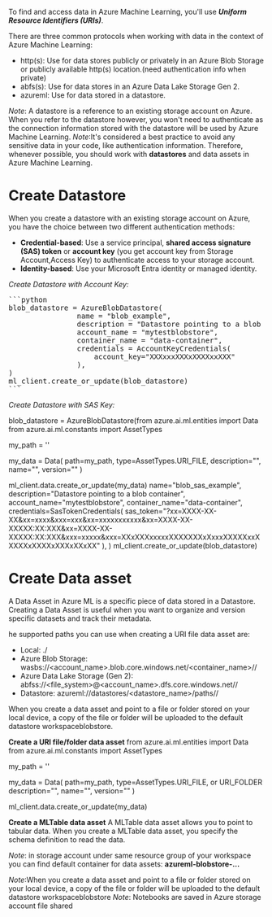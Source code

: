 To find and access data in Azure Machine Learning, you'll use ***Uniform Resource Identifiers (URIs)***.

There are three common protocols when working with data in the context of Azure Machine Learning:

- http(s): Use for data stores publicly or privately in an Azure Blob Storage or publicly available http(s) location.(need authentication info when private)
- abfs(s): Use for data stores in an Azure Data Lake Storage Gen 2.
- azureml: Use for data stored in a datastore.

*Note*: A datastore is a reference to an existing storage account on Azure. When you refer to the datastore however, you won't need to authenticate as the connection information stored with the datastore will be used by Azure Machine Learning.
*Note*:It's considered a best practice to avoid any sensitive data in your code, like authentication information. Therefore, whenever possible, you should work with __datastores__ and data assets in Azure Machine Learning. 

# Create Datastore
When you create a datastore with an existing storage account on Azure, you have the choice between two different authentication methods:

- **Credential-based**: Use a service principal, __shared access signature (SAS) token__ or __account key__ (you get account key from Storage Account,Access Key) to authenticate access to your storage account.
- **Identity-based**: Use your Microsoft Entra identity or managed identity.

*Create Datastore with Account Key:*
<pre>
```python
blob_datastore = AzureBlobDatastore(
    			name = "blob_example",
    			description = "Datastore pointing to a blob container",
    			account_name = "mytestblobstore",
    			container_name = "data-container",
    			credentials = AccountKeyCredentials(
        			account_key="XXXxxxXXXxXXXXxxXXX"
    			),
)
ml_client.create_or_update(blob_datastore)
```
</pre>
*Create Datastore with SAS Key:*

blob_datastore = AzureBlobDatastore(from azure.ai.ml.entities import Data
from azure.ai.ml.constants import AssetTypes

my_path = '<supported-path>'

my_data = Data(
    path=my_path,
    type=AssetTypes.URI_FILE,
    description="<description>",
    name="<name>",
    version="<version>"
)

ml_client.data.create_or_update(my_data)
name="blob_sas_example",
description="Datastore pointing to a blob container",
account_name="mytestblobstore",
container_name="data-container",
credentials=SasTokenCredentials(
sas_token="?xx=XXXX-XX-XX&xx=xxxx&xxx=xxx&xx=xxxxxxxxxxx&xx=XXXX-XX-XXXXX:XX:XXX&xx=XXXX-XX-XXXXX:XX:XXX&xxx=xxxxx&xxx=XXxXXXxxxxxXXXXXXXxXxxxXXXXXxxXXXXXxXXXXxXXXxXXxXX"
),
)
ml_client.create_or_update(blob_datastore)

# Create Data asset

A Data Asset in Azure ML is a specific piece of data stored in a Datastore. Creating a Data Asset is useful when you want to organize and version specific datasets and track their metadata.

he supported paths you can use when creating a URI file data asset are:

- Local: ./<path>
- Azure Blob Storage: wasbs://<account_name>.blob.core.windows.net/<container_name>/<folder>/<file>
- Azure Data Lake Storage (Gen 2): abfss://<file_system>@<account_name>.dfs.core.windows.net/<folder>/<file>
- Datastore: azureml://datastores/<datastore_name>/paths/<folder>/<file>

When you create a data asset and point to a file or folder stored on your local device, a copy of the file or folder will be uploaded to the default datastore workspaceblobstore.

**Create a URI file/folder data asset**
from azure.ai.ml.entities import Data
from azure.ai.ml.constants import AssetTypes

my_path = '<supported-path>'

my_data = Data(
    path=my_path,
    type=AssetTypes.URI_FILE, or URI_FOLDER
    description="<description>",
    name="<name>",
    version="<version>"
)

ml_client.data.create_or_update(my_data)

**Create a MLTable data asset**
A MLTable data asset allows you to point to tabular data. When you create a MLTable data asset, you specify the schema definition to read the data.

*Note*: in storage account under same resource group of your workspace you can find default container for data assets: __azureml-blobstore-…__ 

*Note*:When you create a data asset and point to a file or folder stored on your local device, a copy of the file or folder will be uploaded to the default datastore workspaceblobstore
*Note*: Notebooks are saved in Azure storage account file shared